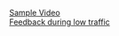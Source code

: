 [Sample Video](https://drive.google.com/file/d/12Xjazm1gbCo-BCmX4XhYdMwPoWWciuXc/view?usp=sharing)<br>
[Feedback during low traffic](https://drive.google.com/file/d/1muE2VJMSdWBozzCxm39HH4pwkW11x2XI/view?usp=sharing)
